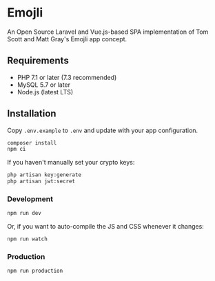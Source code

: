 # Emojli

An Open Source Laravel and Vue.js-based SPA implementation of Tom Scott and Matt Gray's Emojli app concept.

## Requirements

- PHP 7.1 or later (7.3 recommended)
- MySQL 5.7 or later
- Node.js (latest LTS)

## Installation

Copy `.env.example` to `.env` and update with your app configuration.

```bash
composer install
npm ci
```

If you haven't manually set your crypto keys:

```bash
php artisan key:generate
php artisan jwt:secret
```

### Development

```bash
npm run dev
```

Or, if you want to auto-compile the JS and CSS whenever it changes:

```bash
npm run watch
```

### Production

```bash
npm run production
```
